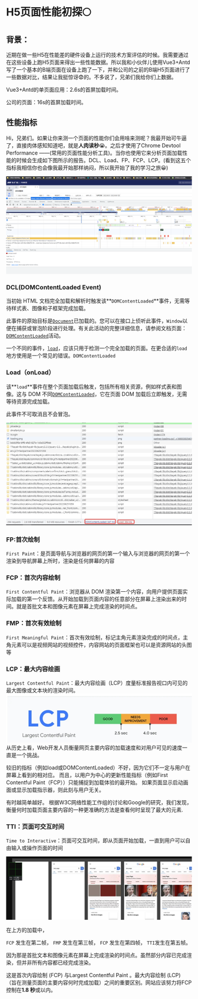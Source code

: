 # H5页面性能初探🌕

## 背景：

​		近期在做一些H5在性能差的硬件设备上运行的技术方案评估的时候。我需要通过在这些设备上跑H5页面来得出一些性能数据。所以我和小伙伴儿使用Vue3+Antd写了一个基本的B端页面在设备上跑了一下，并和公司的之前的B端H5页面进行了一些数据对比，结果让我挺惊讶😨的。不多说了，兄弟们我给你们上数据。

Vue3+Antd的单页面应用：2.6s的首屏加载时间。



公司的页面：16s的首屏加载时间。

## 性能指标

​		Hi，兄弟们。如果让你来测一个页面的性能你们会用啥来测呢？我最开始可牛逼了，直接肉体感知知道吧，就是**人肉读秒**😭。之后才使用了Chrome Devtool Performance ——(常用的页面性能分析工具)。当你也使用它来分析页面加载性能的时候会生成如下图所示的报告。DCL、Load、FP、FCP、LCP。(看到这五个指标我相信你也会像我最开始那样纳闷，所以我开始了我的学习之旅😀)

![image-20220809165758329](./img/1.png)

### DCL(DOMContentLoaded Event)

当初始 HTML 文档完全加载和解析时触发该**`DOMContentLoaded`**事件，无需等待样式表、图像和子框架完成加载。

此事件的原始目标是[`Document`](https://developer.mozilla.org/en-US/docs/Web/API/Document)已加载的。您可以在接口上侦听此事件，`Window`以便在捕获或冒泡阶段进行处理。有关此活动的完整详细信息，请参阅文档页面：[`DOMContentLoaded`](https://developer.mozilla.org/en-US/docs/Web/API/Document/DOMContentLoaded_event)活动。

一个不同的事件，[`load`](https://developer.mozilla.org/en-US/docs/Web/API/Window/load_event)，应该只用于检测一个完全加载的页面。在更合适的`load`地方使用是一个常见的错误。`DOMContentLoaded`

### Load（onLoad）

该**`load`**事件在整个页面加载后触发，包括所有相关资源，例如样式表和图像。这与 DOM 不同[`DOMContentLoaded`](https://developer.mozilla.org/en-US/docs/Web/API/Document/DOMContentLoaded_event)，它在页面 DOM 加载后立即触发，无需等待资源完成加载。

此事件不可取消且不会冒泡。

![image-20220809165758329](./img/4.jpg)

### FP:首次绘制

 `First Paint`：是页面导航与浏览器的网页的第一个输入与浏览器的网页的第一个渲染到导航屏幕上所时，渲染是任何屏幕的内容

### FCP：首次内容绘制

 `First Contentful Paint`：浏览器从 DOM 渲染第一个内容，向用户提供页面实际加载的第一个反馈。从开始加载到页面内容的任意部分在屏幕上渲染出来的时间。就是首批文本和图像元素在屏幕上完成渲染的时间点。

### **FMP：首次有效绘制**

 `First Meaningful Paint`：首次有效绘制，标记主角元素渲染完成的时间点，主角元素可以是视频网站的视频控件，内容网站的页面框架也可以是资源网站的头图等

### LCP：最大内容绘画 

 `Largest Contentful Paint`：最大内容绘画（LCP）度量标准报告视口内可见的最大图像或文本块的渲染时间。
![](./img/3.jpg)
从历史上看，Web开发人员衡量网页主要内容的加载速度和对用户可见的速度一直是一个挑战。

较旧的指标（例如load或DOMContentLoaded）不好，因为它们不一定与用户在屏幕上看到的相对应。 而且，以用户为中心的更新性能指标（例如First Contentful Paint（FCP））只能捕捉到加载体验的最开始。 如果页面显示启动画面或显示加载指示器，则此刻与用户无关。

有时越简单越好。 根据W3C网络性能工作组的讨论和Google的研究，我们发现，衡量何时加载页面主要内容的一种更准确的方法是查看何时呈现了最大的元素.

### **TTI：页面可交互时间**

 `Time to Interactive`：页面可交互时间，即从页面开始加载，一直到用户可以自由输入或操作页面的时间



![](./img/2.jpg)

在上方的加载中，

 `FCP` 发生在第二帧， `FMP` 发生在第三帧， `FCP` 发生在第四帧， `TTI`发生在第五帧。

因为那是首批文本和图像元素在屏幕上完成渲染的时间点。虽然部分内容已完成渲染，但并非所有内容都已经完成渲染。

这是首次内容绘制 (FCP) 与Largest Contentful Paint 。最大内容绘制 (LCP) （旨在测量页面的主要内容何时完成加载）之间的重要区别。网站应该努力将FCP控制在**1.8 秒**或以内。





